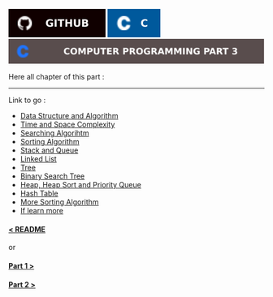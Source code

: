 [![Github Profile](./../asset/badge/github.svg)](https://github.com/Tazri) [![C](./../asset/badge/c_icon_bgblue_textwhite.svg)](https://github.com/Tazri/Computer_Programming_Tamim_Shahriar_Subeen) 
[![part 3](./../asset/badge/Computer_Programming_Part_3.svg)](./part_3.md)

Here all chapter of this part :

-------------------------------
Link to go :

- [Data Structure and Algorithm](./chapter_01/note.md)
- [Time and Space Complexity](./chapter_02/note.md)
- [Searching Algorihtm](./chapter_03/note.md)
- [Sorting Algorithm](./chapter_04/note.md)
- [Stack and Queue](./chapter_05/note.md)
- [Linked List](./chapter_06/note.md)
- [Tree](.chapter_07/note.md)
- [Binary Search Tree](./chapter_08/note.md)
- [Heap, Heap Sort and Priority Queue](./chapter_09/note.md)
- [Hash Table](./chapter_10/note.md)
- [More Sorting Algorithm](./chapter_11/note.md)
- [If learn more](./chapter_12/note.md)


#### [< README](./../README.md)

or 

#### [Part 1 >](./../part_1/part_1.md)
#### [Part 2 >](./../part_2/part_2.md)